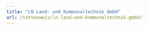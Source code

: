 ```yaml
---
title: "LN Land- und Kommunaltechnik GmbH"
url: /tettenweis/ln-land-und-kommunaltechnik-gmbh/
---
```

